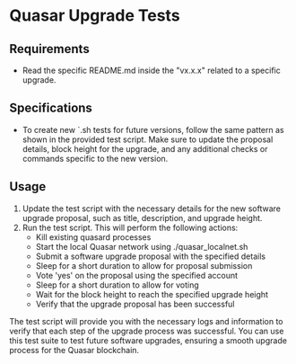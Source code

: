 # Quasar Upgrade Tests

## Requirements

- Read the specific README.md inside the "vx.x.x" related to a specific upgrade.

## Specifications

- To create new `.sh tests for future versions, follow the same pattern as shown in the provided test script. Make sure
  to update the proposal details, block height for the upgrade, and any additional checks or commands specific to the
  new version.

## Usage

1. Update the test script with the necessary details for the new software upgrade proposal, such as title, description,
   and upgrade height.
2. Run the test script. This will perform the following actions:
   - Kill existing quasard processes
   - Start the local Quasar network using ./quasar_localnet.sh
   - Submit a software upgrade proposal with the specified details
   - Sleep for a short duration to allow for proposal submission
   - Vote 'yes' on the proposal using the specified account
   - Sleep for a short duration to allow for voting
   - Wait for the block height to reach the specified upgrade height
   - Verify that the upgrade proposal has been successful

The test script will provide you with the necessary logs and information to verify that each step of the upgrade process
was successful. You can use this test suite to test future software upgrades, ensuring a smooth upgrade process for the
Quasar blockchain.